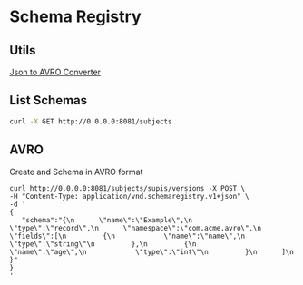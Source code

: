 
# Schema Registry

## Utils

[Json to AVRO Converter](https://toolslick.com/generation/metadata/avro-schema-from-json)

## List Schemas 

```bash
curl -X GET http://0.0.0.0:8081/subjects
```

## AVRO

Create and Schema in AVRO format 

```
curl http://0.0.0.0:8081/subjects/supis/versions -X POST \
-H "Content-Type: application/vnd.schemaregistry.v1+json" \
-d '
{
   "schema":"{\n      \"name\":\"Example\",\n      \"type\":\"record\",\n      \"namespace\":\"com.acme.avro\",\n      \"fields\":[\n         {\n            \"name\":\"name\",\n            \"type\":\"string\"\n         },\n         {\n            \"name\":\"age\",\n            \"type\":\"int\"\n         }\n      ]\n   }"
}
'
```

